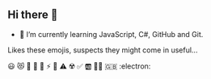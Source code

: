 ## Hi there 👋

- 🌱 I’m currently learning JavaScript, C#, GitHub and Git.

Likes these emojis, suspects they might come in useful...

:smiley:  :heart_eyes_cat:  :sunflower:  :icecream:  :love_hotel:  :zap:  :dart:  :warning:  :radioactive:  :white_check_mark:  :ab:  :pirate_flag:  :gb:  :electron:
 

<!--
**Stew2791/Stew2791** is a ✨ _special_ ✨ repository because its `README.md` (this file) appears on your GitHub profile.

Here are some ideas to get you started:

- 🔭 I’m currently working on ...
- 🌱 I’m currently learning ...
- 👯 I’m looking to collaborate on ...
- 🤔 I’m looking for help with ...
- 💬 Ask me about ...
- 📫 How to reach me: ...
- 😄 Pronouns: ...
- ⚡ Fun fact: ...
-->
